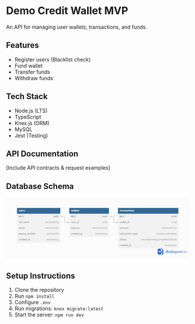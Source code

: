 # Demo Credit Wallet MVP

An API for managing user wallets, transactions, and funds.

## Features

- Register users (Blacklist check)
- Fund wallet
- Transfer funds
- Withdraw funds

## Tech Stack

- Node.js (LTS)
- TypeScript
- Knex.js (ORM)
- MySQL
- Jest (Testing)

## API Documentation

[Include API contracts & request examples]

## Database Schema

![E-R Diagram](<public/Lendsqr%20(1).png>)

## Setup Instructions

1. Clone the repository
2. Run `npm install`
3. Configure `.env`
4. Run migrations: `knex migrate:latest`
5. Start the server: `npm run dev`
